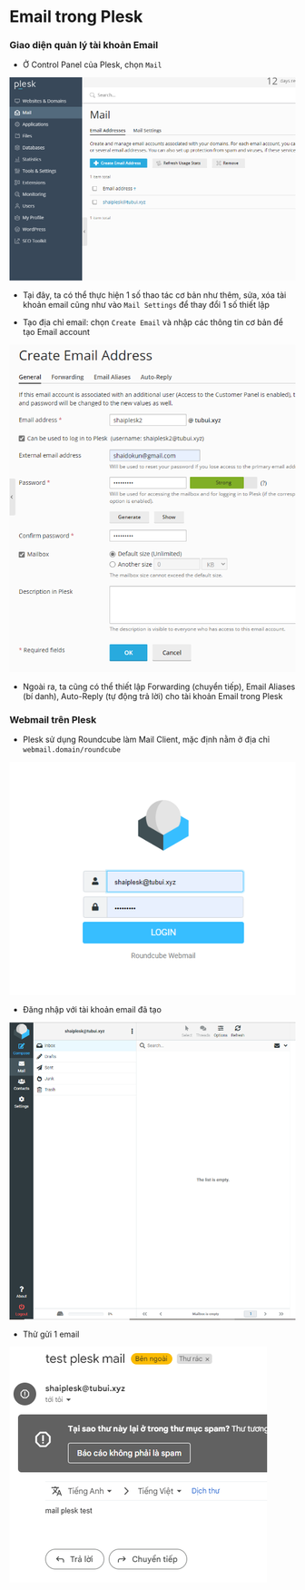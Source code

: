 # Email trong Plesk

### Giao diện quản lý tài khoản Email

- Ở Control Panel của Plesk, chọn ```Mail```

![](./images/pl_mail_manager.png)

- Tại đây, ta có thể thực hiện 1 số thao tác cơ bản như thêm, sửa, xóa tài khoản email cũng như vào ```Mail Settings``` để thay đổi 1 số thiết lập

- Tạo địa chỉ email: chọn ```Create Email``` và nhập các thông tin cơ bản để tạo Email account

![](./images/pl_email_in4.png)

- Ngoài ra, ta cũng có thể thiết lập Forwarding (chuyển tiếp), Email Aliases (bí danh), Auto-Reply (tự động trả lời) cho tài khoản Email trong Plesk

### Webmail trên Plesk

- Plesk sử dụng Roundcube làm Mail Client, mặc định nằm ở địa chỉ ```webmail.domain/roundcube```

![](./images/pl_email_roundcube.png)

- Đăng nhập với tài khoản email đã tạo

![](./images/pl_email_main_interface.png)

- Thử gửi 1 email

![](./images/pl_email_test_send.png)

